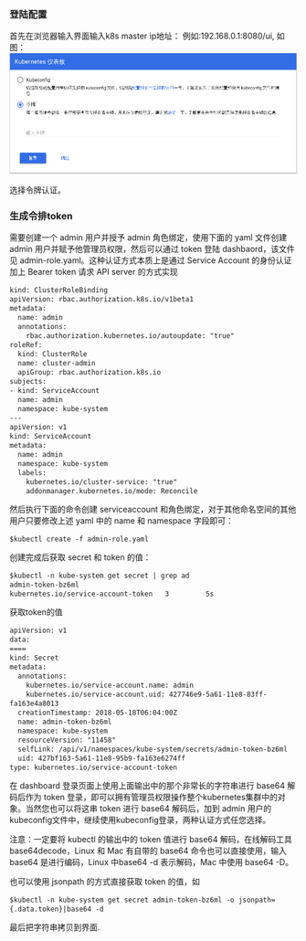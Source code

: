 ### 登陆配置

首先在浏览器输入界面输入k8s master ip地址： 例如:192.168.0.1:8080/ui, 如图：
![login](./image/login.png)

选择令牌认证。

### 生成令排token

需要创建一个 admin 用户并授予 admin 角色绑定，使用下面的 yaml 文件创建 admin 用户并赋予他管理员权限，然后可以通过 token 登陆 dashbaord，该文件见 admin-role.yaml。这种认证方式本质上是通过 Service Account 的身份认证加上 Bearer token 请求 API server 的方式实现
```
kind: ClusterRoleBinding
apiVersion: rbac.authorization.k8s.io/v1beta1
metadata:
  name: admin
  annotations:
    rbac.authorization.kubernetes.io/autoupdate: "true"
roleRef:
  kind: ClusterRole
  name: cluster-admin
  apiGroup: rbac.authorization.k8s.io
subjects:
- kind: ServiceAccount
  name: admin
  namespace: kube-system
---
apiVersion: v1
kind: ServiceAccount
metadata:
  name: admin
  namespace: kube-system
  labels:
    kubernetes.io/cluster-service: "true"
    addonmanager.kubernetes.io/mode: Reconcile
```

然后执行下面的命令创建 serviceaccount 和角色绑定，对于其他命名空间的其他用户只要修改上述 yaml 中的 name 和 namespace 字段即可：
```
$kubectl create -f admin-role.yaml
```

创建完成后获取 secret 和 token 的值：
```
$kubectl -n kube-system get secret | grep ad
admin-token-bz6ml                                kubernetes.io/service-account-token   3         5s
```
获取token的值
```
apiVersion: v1
data:
====
kind: Secret
metadata:
  annotations:
    kubernetes.io/service-account.name: admin
    kubernetes.io/service-account.uid: 427746e9-5a61-11e8-83ff-fa163e4a8013
  creationTimestamp: 2018-05-18T06:04:00Z
  name: admin-token-bz6ml
  namespace: kube-system
  resourceVersion: "11458"
  selfLink: /api/v1/namespaces/kube-system/secrets/admin-token-bz6ml
  uid: 427bf163-5a61-11e8-95b9-fa163e6274ff
type: kubernetes.io/service-account-token
```

在 dashboard 登录页面上使用上面输出中的那个非常长的字符串进行 base64 解码后作为 token 登录，即可以拥有管理员权限操作整个kubernetes集群中的对象。当然您也可以将这串 token 进行 base64 解码后，加到 admin 用户的kubeconfig文件中，继续使用kubeconfig登录，两种认证方式任您选择。

注意：一定要将 kubectl 的输出中的 token 值进行 base64 解码，在线解码工具 base64decode，Linux 和 Mac 有自带的 base64 命令也可以直接使用，输入 base64 是进行编码，Linux 中base64 -d 表示解码，Mac 中使用 base64 -D。

也可以使用 jsonpath 的方式直接获取 token 的值，如
```
$kubectl -n kube-system get secret admin-token-bz6ml -o jsonpath={.data.token}|base64 -d
```

最后把字符串拷贝到界面.















